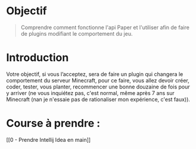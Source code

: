 # Objectif
> Comprendre comment fonctionne l'api Paper et l'utiliser afin de faire de plugins modifiant le comportement du jeu.

# Introduction
Votre objectif, si vous l’acceptez, sera de faire un plugin qui changera le comportement du serveur Minecraft, pour ce faire, vous allez devoir créer, coder, tester, vous planter, recommencer une bonne douzaine de fois pour y arriver (ne vous inquiétez pas, c'est normal, même après 7 ans sur Minecraft (nan je n'essaie pas de rationaliser mon expérience, c'est faux)).

# Course à prendre : 
[[0 - Prendre Intellij Idea en main]]